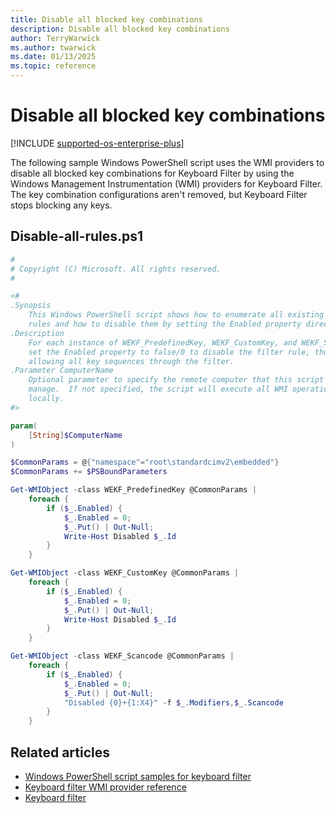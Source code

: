 ```yaml
---
title: Disable all blocked key combinations
description: Disable all blocked key combinations
author: TerryWarwick
ms.author: twarwick
ms.date: 01/13/2025
ms.topic: reference
---
```


# Disable all blocked key combinations

[!INCLUDE [supported-os-enterprise-plus](../../../includes/iot/supported-os-enterprise-plus.md)]

The following sample Windows PowerShell script uses the WMI providers to disable all blocked key combinations for Keyboard Filter by using the Windows Management Instrumentation (WMI) providers for Keyboard Filter. The key combination configurations aren't removed, but Keyboard Filter stops blocking any keys.

## Disable-all-rules.ps1

```powershell
#
# Copyright (C) Microsoft. All rights reserved.
#

<#
.Synopsis
    This Windows PowerShell script shows how to enumerate all existing keyboard filter
    rules and how to disable them by setting the Enabled property directly.
.Description
    For each instance of WEKF_PredefinedKey, WEKF_CustomKey, and WEKF_Scancode,
    set the Enabled property to false/0 to disable the filter rule, thus
    allowing all key sequences through the filter.
.Parameter ComputerName
    Optional parameter to specify the remote computer that this script should
    manage.  If not specified, the script will execute all WMI operations
    locally.
#>

param(
    [String]$ComputerName
)

$CommonParams = @{"namespace"="root\standardcimv2\embedded"}
$CommonParams += $PSBoundParameters

Get-WMIObject -class WEKF_PredefinedKey @CommonParams |
    foreach {
        if ($_.Enabled) {
            $_.Enabled = 0;
            $_.Put() | Out-Null;
            Write-Host Disabled $_.Id
        }
    }

Get-WMIObject -class WEKF_CustomKey @CommonParams |
    foreach {
        if ($_.Enabled) {
            $_.Enabled = 0;
            $_.Put() | Out-Null;
            Write-Host Disabled $_.Id
        }
    }

Get-WMIObject -class WEKF_Scancode @CommonParams |
    foreach {
        if ($_.Enabled) {
            $_.Enabled = 0;
            $_.Put() | Out-Null;
            "Disabled {0}+{1:X4}" -f $_.Modifiers,$_.Scancode
        }
    }
```

## Related articles

- [Windows PowerShell script samples for keyboard filter](keyboardfilter-powershell-script-samples.md)
- [Keyboard filter WMI provider reference](keyboardfilter-wmi-provider-reference.md)
- [Keyboard filter](index.md)
